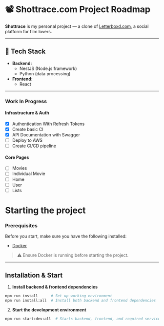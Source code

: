 # 📽️ Shottrace.com Project Roadmap

**Shottrace** is my personal project — a clone of [Letterboxd.com](https://letterboxd.com/), a social platform for film lovers.

---

## 🔧 Tech Stack

- **Backend:**
  - NestJS (Node.js framework)
  - Python (data processing)
- **Frontend:**
  - React

---

### Work In Progress

#### Infrastructure & Auth
- [x] Authentication With Refresh Tokens
- [x] Create basic CI
- [x] API Documentation with Swagger
- [ ] Deploy to AWS
- [ ] Create CI/CD pipeline

#### Core Pages 
- [ ] Movies
- [ ] Individual Movie
- [ ] Home
- [ ] User
- [ ] Lists

# Starting the project

### Prerequisites
Before you start, make sure you have the following installed:
- [Docker](https://www.docker.com/get-started) 
> ⚠️ Ensure Docker is running before starting the project.

---

## Installation & Start

1. **Install backend & frontend dependencies**

```bash
npm run install      # Set up working environment   
npm run install:all  # Install both backend and frontend dependencies
```

2. **Start the development environment**

```bash
npm run start:dev:all  # Starts backend, frontend, and required services in dev mode
```
